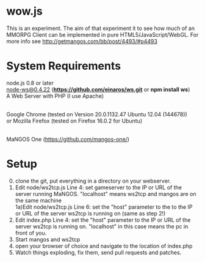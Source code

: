 wow.js
======

This is an experiment. The aim of that experiment it to see how much of an MMORPG Client can be implemented in pure HTML5/JavaScript/WebGL. For more info see http://getmangos.com/bb/post/4493/#p4493

System Requirements
======
node.js 0.8 or later<br>
node-ws@0.4.22 (<b>https://github.com/einaros/ws.git</b> or <b>npm install ws</b>)<br>
A Web Server with PHP (I use Apache)<br><br>

Google Chrome (tested on Version 20.0.1132.47 Ubuntu 12.04 (144678)) <br>
or Mozilla Firefox (tested on Firefox 16.0.2 for Ubuntu)<br><br>

MaNGOS One (https://github.com/mangos-one/)

Setup
======
0) clone the git, put everything in a directory on your webserver. <br>
1) Edit node/ws2tcp.js Line 4: set gameserver to the IP or URL of the server running MaNGOS. "localhost" means ws2tcp and mangos are on the same machine<br>
1a)Edit node/ws2tcp.js Line 6: set the "host" parameter to the to the IP or URL of the server ws2tcp is running on (same as step 2!)<br>
2) Edit index.php Line 4: set the "host" parameter to the IP or URL of the server ws2tcp is running on. "localhost" in this case means the pc in front of you.<br>
3) Start mangos and ws2tcp<br>
4) open your browser of choice and navigate to the location of index.php<br>
5) Watch things exploding, fix them, send pull requests and patches.<br>